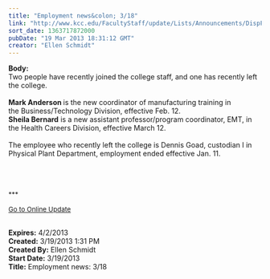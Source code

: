 ```yaml
---
title: "Employment news&colon; 3/18"
link: "http://www.kcc.edu/FacultyStaff/update/Lists/Announcements/DispForm.aspx?ID=1028"
sort_date: 1363717872000
pubDate: "19 Mar 2013 18:31:12 GMT"
creator: "Ellen Schmidt"
---
```


<div><b>Body:</b> <div class="ExternalClass90BDB5B07972403A9A042CF0EFDF96C4">
<div>Two people have recently joined the college staff, and one has recently left the college.<br /> <br /><strong>Mark Anderson </strong>is the new coordinator of manufacturing training in the Business/Technology Division, effective Feb. 12.</div>
<div><strong>Sheila Bernard</strong> is a new assistant professor/program coordinator, EMT, in the Health Careers Division, effective March 12. </div>
<div><br />The employee who recently left the college is Dennis Goad, custodian I in Physical Plant Department, employment ended effective Jan. 11.</div>
<div> </div>
<div> </div>
<div><font size="2"></font> </div>
<div>
<p><font size="2">***</font></p>
<p><font size="2"><a href="/FacultyStaff/update/Pages/dailyupdate.aspx">Go to Online Update</a></font><font size="2"></p>
<div><br /></div></font></div></div></div>
<div><b>Expires:</b> 4/2/2013</div>
<div><b>Created:</b> 3/19/2013 1:31 PM</div>
<div><b>Created By:</b> Ellen Schmidt</div>
<div><b>Start Date:</b> 3/19/2013</div>
<div><b>Title:</b> Employment news: 3/18</div>
